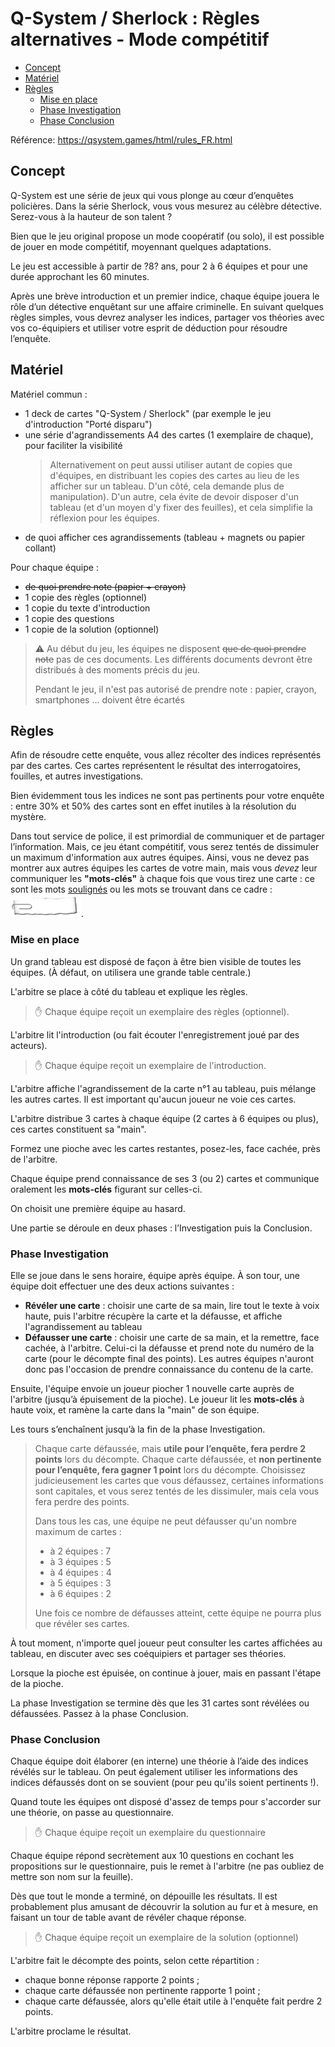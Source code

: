 <!-- markdownlint-capture -->
<!-- markdownlint-disable MD003 -->
Q-System / Sherlock : Règles alternatives - Mode compétitif
===========================================================
<!-- markdownlint-restore -->

<!-- TOC -->

- [Concept](#concept)
- [Matériel](#matériel)
- [Règles](#règles)
    - [Mise en place](#mise-en-place)
    - [Phase Investigation](#phase-investigation)
    - [Phase Conclusion](#phase-conclusion)

<!-- /TOC -->

Référence: <https://qsystem.games/html/rules_FR.html>

## Concept

Q-System est une série de jeux qui vous plonge au cœur d’enquêtes policières.
Dans la série Sherlock, vous vous mesurez au célèbre détective.
Serez-vous à la hauteur de son talent ?

Bien que le jeu original propose un mode coopératif (ou solo),
il est possible de jouer en mode compétitif, moyennant quelques adaptations.

Le jeu est accessible à partir de ?8? ans, pour 2 à 6 équipes
et pour une durée approchant les 60 minutes.

Après une brève introduction et un premier indice,
chaque équipe jouera le rôle d’un détective enquêtant sur une affaire criminelle.
En suivant quelques règles simples, vous devrez analyser les indices,
partager vos théories avec vos co-équipiers
et utiliser votre esprit de déduction pour résoudre l’enquête.

## Matériel

Matériel commun :

- 1 deck de cartes "Q-System / Sherlock"
  (par exemple le jeu d'introduction "Porté disparu")
- une série d'agrandissements A4 des cartes (1 exemplaire de chaque),
  pour faciliter la visibilité
  > Alternativement on peut aussi utiliser autant de copies que d'équipes,
  > en distribuant les copies des cartes au lieu de les afficher sur un tableau.
  > D'un côté, cela demande plus de manipulation).
  > D'un autre, cela évite de devoir disposer d'un tableau (et d'un moyen d'y fixer des feuilles),
  > et cela simplifie la réflexion pour les équipes.
- de quoi afficher ces agrandissements (tableau + magnets ou papier collant)

Pour chaque équipe :

- ~~de quoi prendre note (papier + crayon)~~
- 1 copie des règles (optionnel)
- 1 copie du texte d'introduction
- 1 copie des questions
- 1 copie de la solution (optionnel)

> ⚠️ Au début du jeu, les équipes ne disposent ~~que de quoi prendre note~~
> pas de ces documents.
> Les différents documents devront être distribués à des moments précis du jeu.
>
> Pendant le jeu, il n'est pas autorisé de prendre note :
> papier, crayon, smartphones ... doivent être écartés

## Règles

Afin de résoudre cette enquête, vous allez récolter des indices représentés par des cartes.
Ces cartes représentent le résultat des interrogatoires, fouilles, et autres investigations.

Bien évidemment tous les indices ne sont pas pertinents pour votre enquête :
entre 30% et 50% des cartes sont en effet inutiles à la résolution du mystère.

Dans tout service de police, il est primordial de communiquer et de partager l’information.
Mais, ce jeu étant compétitif,
vous serez tentés de dissimuler un maximum d'information aux autres équipes.
Ainsi, vous ne devez pas montrer aux autres équipes les cartes de votre main,
mais vous _devez_ leur communiquer les **"mots-clés"** à chaque fois que vous tirez une carte :
ce sont les mots <ins>soulignés</ins> ou les mots se trouvant dans ce cadre :  
![cadre](cadre.png).

### Mise en place

Un grand tableau est disposé de façon à être bien visible de toutes les équipes.
(À défaut, on utilisera une grande table centrale.)

L'arbitre se place à côté du tableau et explique les règles.

> ✋ Chaque équipe reçoit un exemplaire des règles (optionnel).

L'arbitre lit l'introduction (ou fait écouter l'enregistrement joué par des acteurs).

> ✋ Chaque équipe reçoit un exemplaire de l'introduction.

L'arbitre affiche l'agrandissement de la carte n°1 au tableau, puis mélange les autres cartes.
Il est important qu'aucun joueur ne voie ces cartes.

L'arbitre distribue 3 cartes à chaque équipe (2 cartes à 6 équipes ou plus),
ces cartes constituent sa "main".

Formez une pioche avec les cartes restantes, posez-les, face cachée, près de l'arbitre.

Chaque équipe prend connaissance de ses 3 (ou 2) cartes
et communique oralement les **mots-clés** figurant sur celles-ci.

On choisit une première équipe au hasard.

Une partie se déroule en deux phases : l’Investigation puis la Conclusion.

### Phase Investigation

Elle se joue dans le sens horaire, équipe après équipe.
À son tour, une équipe doit effectuer une des deux actions suivantes :

- **Révéler une carte** : choisir une carte de sa main, lire tout le texte à voix haute,
  puis l'arbitre récupère la carte et la défausse, et affiche l'agrandissement au tableau
- **Défausser une carte** : choisir une carte de sa main, et la remettre, face cachée, à l'arbitre.
  Celui-ci la défausse et prend note du numéro de la carte (pour le décompte final des points).
  Les autres équipes n'auront donc pas l'occasion de prendre connaissance du contenu de la carte.

Ensuite, l'équipe envoie un joueur piocher 1 nouvelle carte auprès de l'arbitre
(jusqu’à épuisement de la pioche).
Le joueur lit les **mots-clés** à haute voix, et ramène la carte dans la "main" de son équipe.

Les tours s’enchaînent jusqu’à la fin de la phase Investigation.

> Chaque carte défaussée, mais **utile pour l’enquête, fera perdre 2 points** lors du décompte.
> Chaque carte défaussée, et **non pertinente pour l’enquête, fera gagner 1 point** lors du décompte.
> Choisissez judicieusement les cartes que vous défaussez, certaines informations sont capitales,
> et vous serez tentés de les dissimuler, mais cela vous fera perdre des points.
>
> Dans tous les cas, une équipe ne peut défausser qu'un nombre maximum de cartes :
>
> - à 2 équipes : 7
> - à 3 équipes : 5
> - à 4 équipes : 4
> - à 5 équipes : 3
> - à 6 équipes : 2
>
> Une fois ce nombre de défausses atteint, cette équipe ne pourra plus que révéler ses cartes.

À tout moment, n'importe quel joueur peut consulter les cartes affichées au tableau,
en discuter avec ses coéquipiers et partager ses théories.

Lorsque la pioche est épuisée, on continue à jouer, mais en passant l'étape de la pioche.

La phase Investigation se termine dès que les 31 cartes sont révélées ou défaussées.
Passez à la phase Conclusion.

### Phase Conclusion

Chaque équipe doit élaborer (en interne) une théorie à l’aide des indices révélés sur le tableau.
On peut également utiliser les informations des indices défaussés dont on se souvient
(pour peu qu'ils soient pertinents !).

Quand toute les équipes ont disposé d'assez de temps pour s'accorder sur une théorie,
on passe au questionnaire.

> ✋ Chaque équipe reçoit un exemplaire du questionnaire

Chaque équipe répond secrètement aux 10 questions en cochant les propositions sur le questionnaire,
puis le remet à l'arbitre (ne pas oubliez de mettre son nom sur la feuille).

Dès que tout le monde a terminé, on dépouille les résultats.
Il est probablement plus amusant de découvrir la solution au fur et à mesure,
en faisant un tour de table avant de révéler chaque réponse.

> ✋ Chaque équipe reçoit un exemplaire de la solution (optionnel)

L'arbitre fait le décompte des points, selon cette répartition :

- chaque bonne réponse rapporte 2 points ;
- chaque carte défaussée non pertinente rapporte 1 point ;
- chaque carte défaussée, alors qu'elle était utile à l'enquête fait perdre 2 points.

L'arbitre proclame le résultat.
